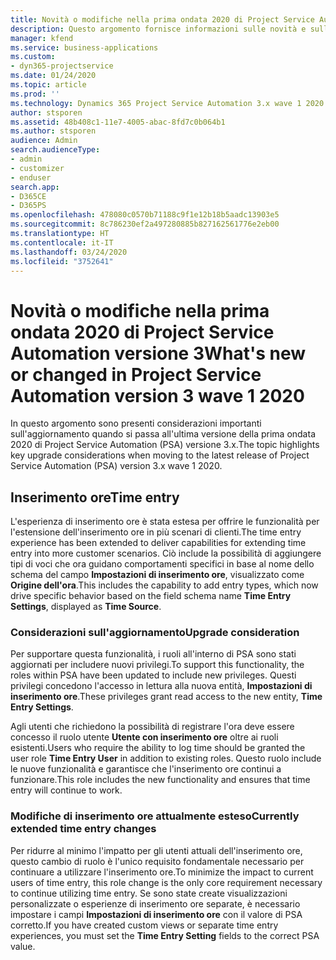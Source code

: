 ```yaml
---
title: Novità o modifiche nella prima ondata 2020 di Project Service Automation versione 3.x
description: Questo argomento fornisce informazioni sulle novità e sulle modifiche nella prima ondata 2020 di Project Service Automation versione 3.
manager: kfend
ms.service: business-applications
ms.custom:
- dyn365-projectservice
ms.date: 01/24/2020
ms.topic: article
ms.prod: ''
ms.technology: Dynamics 365 Project Service Automation 3.x wave 1 2020
author: stsporen
ms.assetid: 48b408c1-11e7-4005-abac-8fd7c0b064b1
ms.author: stsporen
audience: Admin
search.audienceType:
- admin
- customizer
- enduser
search.app:
- D365CE
- D365PS
ms.openlocfilehash: 478080c0570b71188c9f1e12b18b5aadc13903e5
ms.sourcegitcommit: 8c786230ef2a497280885b827162561776e2eb00
ms.translationtype: HT
ms.contentlocale: it-IT
ms.lasthandoff: 03/24/2020
ms.locfileid: "3752641"
---
```

# <a name="whats-new-or-changed-in-project-service-automation-version-3-wave-1-2020"></a><span data-ttu-id="2456e-103">Novità o modifiche nella prima ondata 2020 di Project Service Automation versione 3</span><span class="sxs-lookup"><span data-stu-id="2456e-103">What's new or changed in Project Service Automation version 3 wave 1 2020</span></span>
<span data-ttu-id="2456e-104">In questo argomento sono presenti considerazioni importanti sull'aggiornamento quando si passa all'ultima versione della prima ondata 2020 di Project Service Automation (PSA) versione 3.x.</span><span class="sxs-lookup"><span data-stu-id="2456e-104">The topic highlights key upgrade considerations when moving to the latest release of Project Service Automation (PSA) version 3.x wave 1 2020.</span></span>

## <a name="time-entry"></a><span data-ttu-id="2456e-105">Inserimento ore</span><span class="sxs-lookup"><span data-stu-id="2456e-105">Time entry</span></span>
<span data-ttu-id="2456e-106">L'esperienza di inserimento ore è stata estesa per offrire le funzionalità per l'estensione dell'inserimento ore in più scenari di clienti.</span><span class="sxs-lookup"><span data-stu-id="2456e-106">The time entry experience has been extended to deliver capabilities for extending time entry into more customer scenarios.</span></span> <span data-ttu-id="2456e-107">Ciò include la possibilità di aggiungere tipi di voci che ora guidano comportamenti specifici in base al nome dello schema del campo **Impostazioni di inserimento ore**, visualizzato come **Origine dell'ora**.</span><span class="sxs-lookup"><span data-stu-id="2456e-107">This includes the capability to add entry types, which now drive specific behavior based on the field schema name **Time Entry Settings**, displayed as **Time Source**.</span></span>

### <a name="upgrade-consideration"></a><span data-ttu-id="2456e-108">Considerazioni sull'aggiornamento</span><span class="sxs-lookup"><span data-stu-id="2456e-108">Upgrade consideration</span></span>
<span data-ttu-id="2456e-109">Per supportare questa funzionalità, i ruoli all'interno di PSA sono stati aggiornati per includere nuovi privilegi.</span><span class="sxs-lookup"><span data-stu-id="2456e-109">To support this functionality, the roles within PSA have been updated to include new privileges.</span></span> <span data-ttu-id="2456e-110">Questi privilegi concedono l'accesso in lettura alla nuova entità, **Impostazioni di inserimento ore**.</span><span class="sxs-lookup"><span data-stu-id="2456e-110">These privileges grant read access to the new entity, **Time Entry Settings**.</span></span>

<span data-ttu-id="2456e-111">Agli utenti che richiedono la possibilità di registrare l'ora deve essere concesso il ruolo utente **Utente con inserimento ore** oltre ai ruoli esistenti.</span><span class="sxs-lookup"><span data-stu-id="2456e-111">Users who require the ability to log time should be granted the user role **Time Entry User** in addition to existing roles.</span></span> <span data-ttu-id="2456e-112">Questo ruolo include le nuove funzionalità e garantisce che l'inserimento ore continui a funzionare.</span><span class="sxs-lookup"><span data-stu-id="2456e-112">This role includes the new functionality and ensures that time entry will continue to work.</span></span>

### <a name="currently-extended-time-entry-changes"></a><span data-ttu-id="2456e-113">Modifiche di inserimento ore attualmente esteso</span><span class="sxs-lookup"><span data-stu-id="2456e-113">Currently extended time entry changes</span></span>
<span data-ttu-id="2456e-114">Per ridurre al minimo l'impatto per gli utenti attuali dell'inserimento ore, questo cambio di ruolo è l'unico requisito fondamentale necessario per continuare a utilizzare l'inserimento ore.</span><span class="sxs-lookup"><span data-stu-id="2456e-114">To minimize the impact to current users of time entry, this role change is the only core requirement necessary to continue utilizing time entry.</span></span> <span data-ttu-id="2456e-115">Se sono state create visualizzazioni personalizzate o esperienze di inserimento ore separate, è necessario impostare i campi **Impostazioni di inserimento ore** con il valore di PSA corretto.</span><span class="sxs-lookup"><span data-stu-id="2456e-115">If you have created custom views or separate time entry experiences, you must set the **Time Entry Setting** fields to the correct PSA value.</span></span>

